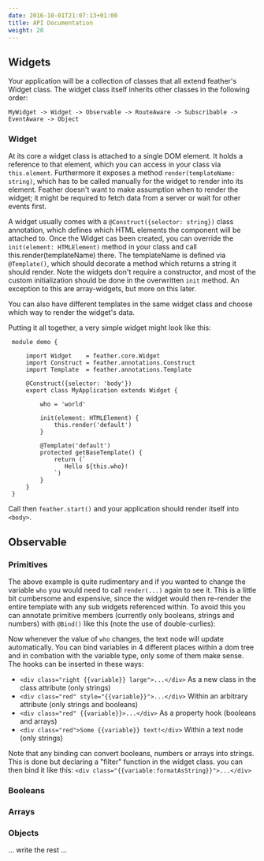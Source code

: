 ```yaml
---
date: 2016-10-01T21:07:13+01:00
title: API Documentation
weight: 20
---
```


## Widgets

Your application will be a collection of classes that all extend feather's Widget class. The widget class itself inherits
other classes in the following order:

```
MyWidget -> Widget -> Observable -> RouteAware -> Subscribable -> EventAware -> Object
```

### Widget

At its core a widget class is attached to a single DOM element. It holds a reference to that element, which you can access
in your class via ```this.element```. Furthermore it exposes a method ```render(templateName: string)```, which has to be 
called manually for the widget to render into its element. Feather doesn't want to make assumption when to render the 
widget; it might be required to fetch data from a server or wait for other events first. 
 
A widget usually comes with a ```@Construct({selector: string})``` class annotation, which defines which HTML elements the 
component will be attached to. Once the Widget cas been created, you can override the ```init(element: HTMLElement)``` method 
in your class and call this.render(templateName) there. The templateName is defined via ```@Template()```, which should 
decorate a method which returns a string it should render. Note the widgets don't require a constructor, and most of the 
custom initialization should be done in the overwritten ```init``` method. An exception to this are array-widgets, but more 
on this later.

You can also have different templates in the same widget class and choose which way to render the widget's data.

Putting it all together, a very simple widget might look like this:
 
```
 module demo {
 
     import Widget    = feather.core.Widget
     import Construct = feather.annotations.Construct
     import Template  = feather.annotations.Template
 
     @Construct({selector: 'body'})
     export class MyApplication extends Widget {
 
         who = 'world'   
 
         init(element: HTMLElement) {
             this.render('default')
         }
 
         @Template('default')
         protected getBaseTemplate() {
             return (`
                Hello ${this.who}!                                    
             `)
         }
     }
 }
 ```
 
Call then ```feather.start()``` and your application should render itself into ```<body>```. 

## Observable

### Primitives

The above example is quite rudimentary and if you wanted to change the variable ```who``` you would need to call ```render(...)``` again to see it.
This is a little bit cumbersome and expensive, since the widget would then re-render the entire template with any sub widgets referenced within. To 
avoid this you can annotate primitive members (currently only booleans, strings and numbers) with ```@Bind()``` like this (note the use of double-curlies):

<script async src="//jsfiddle.net/phbw6sdj/1/embed/js,result/"></script>

Now whenever the value of ```who``` changes, the text node will update automatically. You can bind variables in 4 different places within 
a dom tree and in combation with the variable type, only some of them make sense. The hooks can be inserted in these ways:
 
 * ```<div class="right {{variable}} large">...</div>``` As a new class in the class attribute (only strings)
 * ```<div class="red" style="{{variable}}">...</div>``` Within an arbitrary attribute (only strings and booleans)
 * ```<div class="red" {{variable}}>...</div>``` As a property hook (booleans and arrays)
 * ```<div class="red">Some {{variable}} text!</div>``` Within a text node (only strings)
 
Note that any binding can convert booleans, numbers or arrays into strings. This is done but declaring a "filter" function in the widget 
class. you can then bind it like this: ```<div class="{{variable:formatAsString}}">...</div>```

### Booleans
 
### Arrays

### Objects

... write the rest ...


